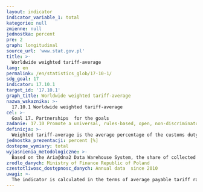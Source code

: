 ```yaml
---
layout: indicator
indicator_variable_1: total
kategorie: null
zmienne: null
jednostka: percent
pre: 2
graph: longitudinal
source_url: 'www.stat.gov.pl'
title: >-
  Worldwide weighted tariff-average
lang: en
permalink: /en/statistics_glob/17-10-1/
sdg_goal: 17
indicator: 17.10.1
target_id: '17.10.1'
graph_title: Worldwide weighted tariff-average
nazwa_wskaznika: >-
  17.10.1 Worldwide weighted tariff-average
cel: >-
  Goal 17. Partnerships  for the goals
zadanie: 17.10 Promote a universal, rules-based, open, non-discriminatory and equitable multilateral trading system under the World Trade Organization, including through the conclusion of negotiations under its Doha Development Agenda
definicja: >-
  Weighted tariff-average is the average percentage of the customs duty imposed by the State on goods in relation to their exports and imports made through the customs borders of the State, and their transit through its customs territory.
jednostka_prezentacji: percent [%]
dostepne_wymiary: total
wyjasnienia_metodologiczne: >-
  Based on the Aria@dna2 Data Warehouse System, the share of collected customs duties (total value in PLN) in the total statistical value of customs duties, is set, which is the basis for calculation.Statistical value is calculated: in the case of sales - based on the value of goods on the invoice, in other cases (other than buy / sell transactions), based on the value that would be invoiced. The statistical value in exports is the value of goods at the place and time at which the goods leave the statistical territory of Poland. The statistical value includes additional costs (e.g. transport costs, transport insurance) for that part of the carriage, which is carried out in the statistical area of ??Poland.Statistical value in imports is the value of goods at the time and place of their introduction into the Polish statistical territory. The statistical value includes additional costs (eg transport costs, transport insurance) for this part of the carriage outside the Polish statistical area.
zrodlo_danych: Ministry of Finance Republic of Poland
czestotliwosc_dostępnosc_danych: Annual data  since 2010
uwagi: >-
  The indicator is calculated in the terms of average payable tariff rate.
---
```

